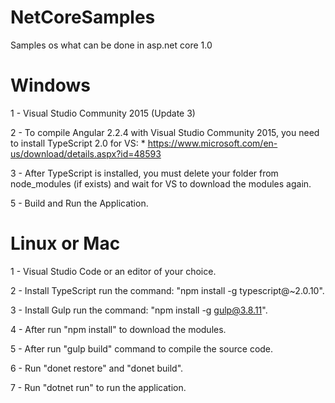 # NetCoreSamples

Samples os what can be done in asp.net core 1.0

# Windows
1 - Visual Studio Community 2015 (Update 3)

2 - To compile Angular 2.2.4 with Visual Studio Community 2015, you need to install TypeScript 2.0 for VS: 
    * https://www.microsoft.com/en-us/download/details.aspx?id=48593

3 - After TypeScript is installed, you must delete your folder from node_modules (if exists) and wait for VS to download the modules again.

5 - Build and Run the Application.

# Linux or Mac

1 - Visual Studio Code or an editor of your choice.

2 - Install TypeScript run the command: "npm install -g typescript@~2.0.10".

3 - Install Gulp run the command: "npm install -g gulp@3.8.11".

4 - After run "npm install" to download the modules.

5 - After run "gulp build" command to compile the source code.

6 - Run "donet restore" and "donet build".

7 - Run "dotnet run" to run the application.
